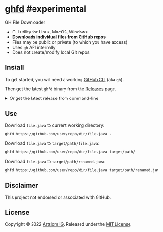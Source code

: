 # [ghfd](https://github.com/rtmigo/ghfd) #experimental  

GH File Downloader

* CLI utility for Linux, MacOS, Windows
* **Downloads individual files from GitHub repos**
* Files may be public or private (to which you have access)
* Uses `gh` API internally
* Does not create/modify local Git repos

## Install

To get started, you will need a
working [GitHub CLI](https://github.com/cli/cli#installation) (aka `gh`).

Then get the latest `ghfd` binary from
the [Releases](https://github.com/rtmigo/ghfd/releases) page.

<details><summary>Or get the latest release from command-line</summary>

### Linux:

```bash
# download and extract to current working directory
wget -c -O - \
  https://github.com/rtmigo/ghfd/releases/latest/download/ghfd_linux_amd64.tgz \
  | tar -xz

# check it runs
./ghfd --version

# maybe move to some directory in your $PATH
mv -v ./ghfd "$HOME/.local/bin/"
```
</details>

## Use

Download `file.java` to current working directory:

```bash
ghfd https://github.com/user/repo/dir/file.java .
```


Download `file.java` to `target/path/file.java`:

```bash
ghfd https://github.com/user/repo/dir/file.java target/path/
```

Download `file.java` to `target/path/renamed.java`:

```bash
ghfd https://github.com/user/repo/dir/file.java target/path/renamed.java
```

## Disclaimer

This project not endorsed or associated with GitHub.

## License

Copyright © 2022 [Artsiom iG](https://github.com/rtmigo).
Released under the [MIT License](LICENSE).

